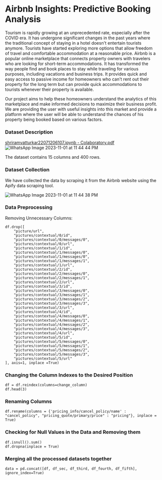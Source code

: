 # Airbnb Insights: Predictive Booking Analysis 
Tourism is rapidly growing at an unprecedented rate, especially after the COVID era. It has undergone significant changes in the past years where the traditional concept of staying in a hotel doesn't entertain tourists anymore. Tourists have started exploring more options that allow freedom of travel and comfortable accommodation at a reasonable price. Airbnb is a popular online marketplace that connects property owners with travelers who are looking for short-term accommodations. It has transformed the way people find and book places to stay while traveling for various purposes, including vacations and business trips. It provides quick and easy access to passive income for homeowners who can't rent out their property for the long term but can provide quick accommodations to tourists whenever their property is available. 

Our project aims to help these homeowners understand the analytics of this marketplace and make informed decisions to maximize their business profit. We are providing the user with useful insights into this market and provide a platform where the user will be able to understand the chances of his property being booked based on various factors.

### Dataset Description

[shriramvatturkar22071206107.ipynb - Colaboratory.pdf](https://github.com/Shriram-Vatturkar/airbnb-Price-Prediction/files/13230833/shriramvatturkar22071206107.ipynb.-.Colaboratory.pdf)
![WhatsApp Image 2023-11-01 at 11 44 44 PM](https://github.com/Shriram-Vatturkar/airbnb-Price-Prediction/assets/140342007/3202122f-a8d3-4823-8d41-ba3492d918fa)


The dataset contains 15 columns and 400 rows.

### Dataset Collection ###
We have collected the data by scraping it from the Airbnb website using the Apify data scraping tool.

![WhatsApp Image 2023-11-01 at 11 44 38 PM](https://github.com/Shriram-Vatturkar/airbnb-Price-Prediction/assets/140342007/d5cb2b57-c980-42af-b4ac-6fedb1be60dd)

### Data Preprocessing ###

Removing Unnecessary Columns: 
```
df.drop([
    "picture/url",
    "pictures/contextual/0/id",
    "pictures/contextual/0/messages/0",
    "pictures/contextual/0/url",
    "pictures/contextual/1/id",
    "pictures/contextual/1/messages/0",
    "pictures/contextual/1/messages/0",
    "pictures/contextual/1/messages/1",
    "pictures/contextual/1/url",
    "pictures/contextual/2/id",
    "pictures/contextual/2/messages/0",
    "pictures/contextual/2/messages/1",
    "pictures/contextual/2/url",
    "pictures/contextual/3/id",
    "pictures/contextual/3/messages/0",
    "pictures/contextual/3/messages/1",
    "pictures/contextual/3/messages/2",
    "pictures/contextual/3/messages/3",
    "pictures/contextual/3/url",
    "pictures/contextual/4/id",
    "pictures/contextual/4/messages/0",
    "pictures/contextual/4/messages/1",
    "pictures/contextual/4/messages/2",
    "pictures/contextual/4/messages/3",
    "pictures/contextual/4/url",
    "pictures/contextual/5/id",
    "pictures/contextual/5/messages/0",
    "pictures/contextual/5/messages/1",
    "pictures/contextual/5/messages/2",
    "pictures/contextual/5/messages/3",
    "pictures/contextual/5/url"
], axis=1, inplace =True)

```

### Changing the Column Indexes to the Desired Position
```
df = df.reindex(columns=change_column)
df.head(3)
```

### Renaming Columns
```
df.rename(columns = {'pricing_info/cancel_policy/name' : "cancel_policy", "pricing_quote/primary/price" : "pricing"}, inplace = True)
```
### Checking for Null Values in the Data and Removing them
```
df.isnull().sum()
df.dropna(inplace = True)
```
### Merging all the processed datasets together
```
data = pd.concat([df, df_sec, df_third, df_fourth, df_fifth], ignore_index=True)
```
